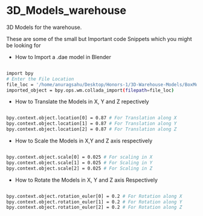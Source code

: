 # 3D_Models_warehouse
3D Models for the warehouse.

These are some of the small but Important code Snippets which you might be looking for

- How to Import a .dae model in Blender

```sh

import bpy
# Enter the File Location
file_loc = '/home/anuragsahu/Desktop/Honors-1/3D-Warehouse-Models/BoxModels/model1/model.dae'
imported_object = bpy.ops.wm.collada_import(filepath=file_loc)

```
- How to Translate the Models in X, Y and Z repectively
```sh

bpy.context.object.location[0] = 0.87 # For Translation along X
bpy.context.object.location[1] = 0.87 # For Translation along Y
bpy.context.object.location[2] = 0.87 # For Translation along Z

```

- How to Scale the Models in X,Y and Z axis respectively

```sh

bpy.context.object.scale[0] = 0.025 # For scaling in X
bpy.context.object.scale[1] = 0.025 # For Scaling in Y
bpy.context.object.scale[2] = 0.025 # For Scaling in Z

```

- How to Rotate the Models in X, Y and Z axis Respectively

```sh

bpy.context.object.rotation_euler[0] = 0.2 # For Rotation along X
bpy.context.object.rotation_euler[1] = 0.2 # For Rotation along Y
bpy.context.object.rotation_euler[2] = 0.2 # For Rotation along Z

```
